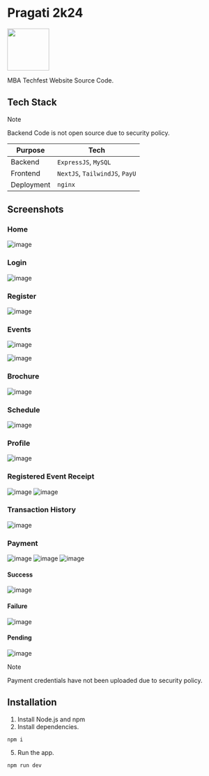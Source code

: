 # Pragati 2k24

<img src="https://github.com/Ashrockzzz2003/pragati24_web/assets/90165751/0869ceee-4c81-4e40-94f1-cf72c0e95d78" style="height: 96px;" />

MBA Techfest Website Source Code.

## Tech Stack

<!-- [Link to BackEnd GitHub Repository](https://github.com/Ashrockzzz2003/pragati_backend_2024) -->

> [!Note]
> Backend Code is not open source due to security policy.

| Purpose | Tech |
| --- | --- |
| Backend | `ExpressJS`, `MySQL` |
| Frontend | `NextJS`, `TailwindJS`, `PayU` |
| Deployment | `nginx` |

## Screenshots

### Home

![image](https://github.com/Ashrockzzz2003/pragati24_web/assets/90165751/0517b366-5ac0-41d3-bc29-640352a8e7c7)

### Login

![image](https://github.com/Ashrockzzz2003/pragati24_web/assets/90165751/1bbcd34f-4fff-4626-b188-1f66604fa243)

### Register

![image](https://github.com/Ashrockzzz2003/pragati24_web/assets/90165751/21f388aa-702a-4942-9495-6b2712877afd)

### Events

![image](https://github.com/Ashrockzzz2003/pragati24_web/assets/90165751/966ed6bb-5c7c-4e3f-8155-77c0b89a73e5)

![image](https://github.com/Ashrockzzz2003/pragati24_web/assets/90165751/a8efdeda-0bff-41bf-acba-8e765edb9574)

### Brochure

![image](https://github.com/Ashrockzzz2003/pragati24_web/assets/90165751/7875bc03-cfa6-4494-a055-22b94a8236b3)

### Schedule

![image](https://github.com/Ashrockzzz2003/pragati24_web/assets/90165751/e66e2ddb-deed-4013-8cd1-9e0b79e4f473)

### Profile

![image](https://github.com/Ashrockzzz2003/pragati24_web/assets/90165751/7fafca54-5ebf-4893-9203-dd489ef6baa3)

### Registered Event Receipt

![image](https://github.com/Ashrockzzz2003/pragati24_web/assets/90165751/57592bde-9cda-4e9f-8375-b6f26adb8f75)
![image](https://github.com/Ashrockzzz2003/pragati24_web/assets/90165751/0279e307-f206-41b9-9953-2e91832b1842)

### Transaction History

![image](https://github.com/Ashrockzzz2003/pragati24_web/assets/90165751/e8f59290-6e90-4963-adce-57676ad2e448)

### Payment

![image](https://github.com/Ashrockzzz2003/pragati24_web/assets/90165751/edea2b39-2f2c-4d33-ba1d-806d54009943)
![image](https://github.com/Ashrockzzz2003/pragati24_web/assets/90165751/c780adc1-0b83-411e-8439-963786b8e3f1)
![image](https://github.com/Ashrockzzz2003/pragati24_web/assets/90165751/aa3c3c8e-5f5a-4739-ab76-8ff53557f0df)

#### Success

![image](https://github.com/Ashrockzzz2003/pragati24_web/assets/90165751/3cb2efa4-dc2c-4d53-b58f-3f3b4ef6e08f)

#### Failure

![image](https://github.com/Ashrockzzz2003/pragati24_web/assets/90165751/ed5771fd-fd55-4284-aba4-0c9aef3c497e)

#### Pending

![image](https://github.com/Ashrockzzz2003/pragati24_web/assets/90165751/b46e2299-efd6-47e4-9225-e43fcb3d0c20)

> [!Note]
> Payment credentials have not been uploaded due to security policy.

## Installation

1. Install Node.js and npm
2. Install dependencies.

```
npm i
```

5. Run the app.

```
npm run dev
```
